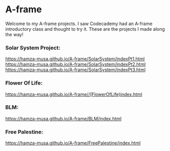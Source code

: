 # A-frame

Welcome to my A-frame projects. I saw Codecademy had an A-frame introductory class and thought to try it. These are the projects I made along the way!

### Solar System Project:

https://hamza-musa.github.io/A-frame/SolarSystem/indexPt1.html
<br>
https://hamza-musa.github.io/A-frame/SolarSystem/indexPt2.html
<br>
https://hamza-musa.github.io/A-frame/SolarSystem/indexPt3.html

### Flower Of Life:

https://hamza-musa.github.io/A-frame//(FlowerOfLife)index.html

### BLM:

https://hamza-musa.github.io/A-frame/BLM/index.html

### Free Palestine:

https://hamza-musa.github.io/A-frame/FreePalestine/index.html
